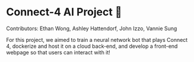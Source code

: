 # Connect-4 AI Project 🤖
Contributors: Ethan Wong, Ashley Hattendorf, John Izzo, Vannie Sung

For this project, we aimed to train a neural network bot that plays Connect 4, dockerize and host it on a cloud back-end, and develop a front-end webpage so that users can interact with it! 
